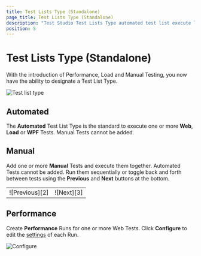 ```yaml
---
title: Test Lists Type (Standalone)
page_title: Test Lists Type (Standalone)
description: "Test Studio Test Lists Type automated test list execute load test in a test list. execute performance tests in a test list "
position: 5
---
```

# Test Lists Type (Standalone) #

With the introduction of Performance, Load and Manual Testing, you now have the ability to designate a Test List Type.

![Test list type][1]

## Automated ##

The **Automated** Test List Type is the standard to execute one or more **Web**, **Load** or **WPF** Tests. Manual Tests cannot be added.

## Manual ##

Add one or more **Manual** Tests and execute them together. Automated Tests cannot be added. Run them sequentially or toggle back and forth between tests using the **Previous** and **Next** buttons at the bottom.

<table id="no-table">
	<tr>
		<td>![Previous][2]</td>
		<td>![Next][3]</td>
	</tr>
<table>

## Performance ##

Create **Performance** Runs for one or more Web Tests. Click **Configure** to edit the <a href="/features/testing-types/performance-testing/gather-perfomance-data" target="_blank">settings</a> of each Run.

![Configure][4]

[1]: /img/general-information/test-execution/test-lists-type-standalone/fig1.png
[2]: /img/general-information/test-execution/test-lists-type-standalone/fig2.png
[3]: /img/general-information/test-execution/test-lists-type-standalone/fig3.png
[4]: /img/general-information/test-execution/test-lists-type-standalone/fig4.png

